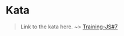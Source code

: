 # Kata
>Link to the kata here. ~>
[Training-JS#7](https://www.codewars.com/kata/57202aefe8d6c514300001fd)